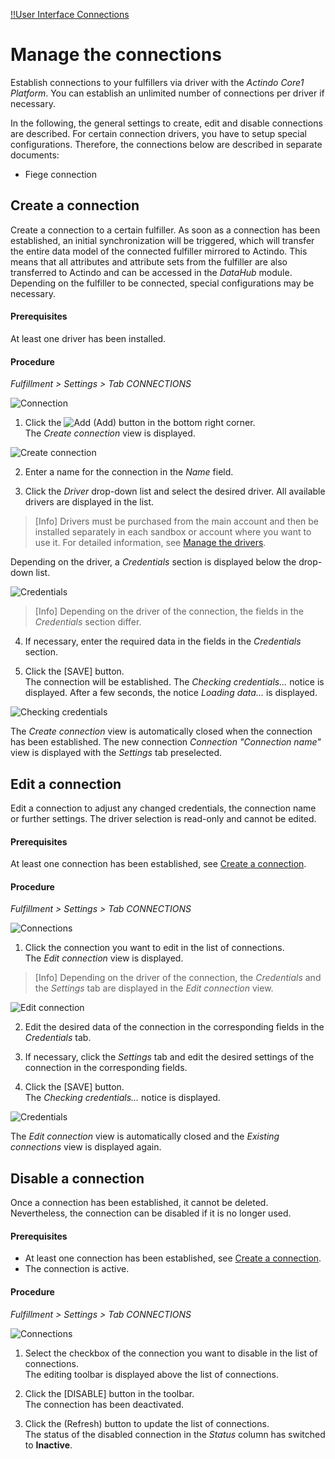 [!!User Interface Connections](../UserInterface/03a_Connections.md)

# Manage the connections

Establish connections to your fulfillers via driver with the *Actindo Core1 Platform*. You can establish an unlimited number of connections per driver if necessary.

In the following, the general settings to create, edit and disable connections are described. For certain connection drivers, you have to setup special configurations. Therefore, the connections below are described in separate documents:
- Fiege connection

[comment]: <> (Link zu Connection einfügen)


## Create a connection

Create a connection to a certain fulfiller. As soon as a connection has been established, an initial synchronization will be triggered, which will transfer the entire data model of the connected fulfiller mirrored to Actindo. This means that all attributes and attribute sets from the fulfiller are also transferred to Actindo and can be accessed in the *DataHub* module. Depending on the fulfiller to be connected, special configurations may be necessary.

[comment]: <> (Auch so in Fulfillment? S. Attributes)

#### Prerequisites

At least one driver has been installed.

#### Procedure

*Fulfillment > Settings > Tab CONNECTIONS*

![Connection](../../Assets/Screenshots/Fulfillment/Settings/Connections/ExistingConnections.png "[Connection]")

1. Click the ![Add](../../Assets/Icons/Plus01.png "[Add]") (Add) button in the bottom right corner.   
  The *Create connection* view is displayed.

  ![Create connection](../../Assets/Screenshots/Fulfillment/Settings/Connections/CreateConnection.png "[Create connection]")

2. Enter a name for the connection in the *Name* field.

3. Click the *Driver* drop-down list and select the desired driver. All available drivers are displayed in the list.   

  > [Info] Drivers must be purchased from the main account and then be installed separately in each sandbox or account where you want to use it. For detailed information, see [Manage the drivers](to_be_completed).

  Depending on the driver, a *Credentials* section is displayed below the drop-down list.

  ![Credentials](../../Assets/Screenshots/Fulfillment/Settings/Connections/Credentials.png "[Credentials]")

  > [Info] Depending on the driver of the connection, the fields in the *Credentials* section differ.

[comment]: <> (Manage the drivers? Zusätzliche Datei? Ticket erstellen)

4. If necessary, enter the required data in the fields in the *Credentials* section.

5. Click the [SAVE] button.   
  The connection will be established. The *Checking credentials...* notice is displayed. After a few seconds, the notice *Loading data...* is displayed.

  ![Checking credentials](../../Assets/Screenshots/Fulfillment/Settings/Connections/CheckingCredentials.png "[Checking credentials]")

  The *Create connection* view is automatically closed when the connection has been established. The new connection *Connection \"Connection name\"* view is displayed with the *Settings* tab preselected.

[comment]: <> (Connection Connection name oder Connection name Connection?)


## Edit a connection

Edit a connection to adjust any changed credentials, the connection name or further settings. The driver selection is read-only and cannot be edited.

#### Prerequisites

At least one connection has been established, see [Create a connection](#create-a-connection).

#### Procedure

*Fulfillment > Settings > Tab CONNECTIONS*

![Connections](../../Assets/Screenshots/Fulfillment/Settings/Connections/ExistingConnections.png "[Connections]")

1. Click the connection you want to edit in the list of connections.   
  The *Edit connection* view is displayed.

  > [Info] Depending on the driver of the connection, the *Credentials* and the *Settings* tab are displayed in the *Edit connection* view.

  ![Edit connection](../../Assets/Screenshots/Fulfillment/Settings/Connections/EditConnectionCredentials.png "[Edit connection]")

2. Edit the desired data of the connection in the corresponding fields in the *Credentials* tab.

3. If necessary, click the *Settings* tab and edit the desired settings of the connection in the corresponding fields.

4. Click the [SAVE] button.   
  The *Checking credentials...* notice is displayed.

  ![Credentials](../../Assets/Screenshots/Fulfillment/Settings/Connections/CheckingCredentials.png "[Credentials]")

  The *Edit connection* view is automatically closed and the *Existing connections* view is displayed again.


## Disable a connection

Once a connection has been established, it cannot be deleted. Nevertheless, the connection can be disabled if it is no longer used.

#### Prerequisites

- At least one connection has been established, see [Create a connection](#create-a-connection).
- The connection is active.

#### Procedure

*Fulfillment > Settings > Tab CONNECTIONS*

![Connections](../../Assets/Screenshots/Fulfillment/Settings/Connections/ExistingConnections.png "[Connections]")

1. Select the checkbox of the connection you want to disable in the list of connections.   
  The editing toolbar is displayed above the list of connections.

2. Click the [DISABLE] button in the toolbar.   
  The connection has been deactivated.

3. Click the (Refresh) button to update the list of connections.   
  The status of the disabled connection in the *Status* column has switched to **Inactive**.
